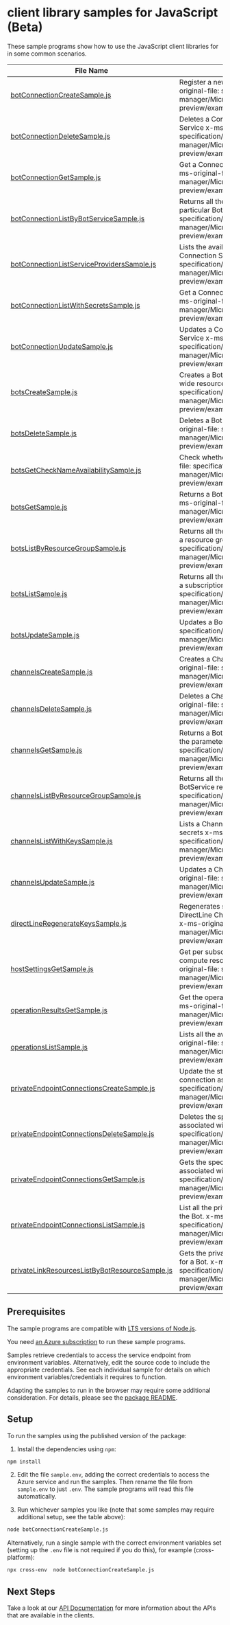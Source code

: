 # client library samples for JavaScript (Beta)

These sample programs show how to use the JavaScript client libraries for in some common scenarios.

| **File Name**                                                                                 | **Description**                                                                                                                                                                                                                                              |
| --------------------------------------------------------------------------------------------- | ------------------------------------------------------------------------------------------------------------------------------------------------------------------------------------------------------------------------------------------------------------ |
| [botConnectionCreateSample.js][botconnectioncreatesample]                                     | Register a new Auth Connection for a Bot Service x-ms-original-file: specification/botservice/resource-manager/Microsoft.BotService/preview/2021-05-01-preview/examples/PutConnection.json                                                                   |
| [botConnectionDeleteSample.js][botconnectiondeletesample]                                     | Deletes a Connection Setting registration for a Bot Service x-ms-original-file: specification/botservice/resource-manager/Microsoft.BotService/preview/2021-05-01-preview/examples/DeleteConnection.json                                                     |
| [botConnectionGetSample.js][botconnectiongetsample]                                           | Get a Connection Setting registration for a Bot Service x-ms-original-file: specification/botservice/resource-manager/Microsoft.BotService/preview/2021-05-01-preview/examples/GetConnection.json                                                            |
| [botConnectionListByBotServiceSample.js][botconnectionlistbybotservicesample]                 | Returns all the Connection Settings registered to a particular BotService resource x-ms-original-file: specification/botservice/resource-manager/Microsoft.BotService/preview/2021-05-01-preview/examples/ListConnectionsByBotService.json                   |
| [botConnectionListServiceProvidersSample.js][botconnectionlistserviceproviderssample]         | Lists the available Service Providers for creating Connection Settings x-ms-original-file: specification/botservice/resource-manager/Microsoft.BotService/preview/2021-05-01-preview/examples/ListServiceProviders.json                                      |
| [botConnectionListWithSecretsSample.js][botconnectionlistwithsecretssample]                   | Get a Connection Setting registration for a Bot Service x-ms-original-file: specification/botservice/resource-manager/Microsoft.BotService/preview/2021-05-01-preview/examples/GetConnection.json                                                            |
| [botConnectionUpdateSample.js][botconnectionupdatesample]                                     | Updates a Connection Setting registration for a Bot Service x-ms-original-file: specification/botservice/resource-manager/Microsoft.BotService/preview/2021-05-01-preview/examples/UpdateConnection.json                                                     |
| [botsCreateSample.js][botscreatesample]                                                       | Creates a Bot Service. Bot Service is a resource group wide resource type. x-ms-original-file: specification/botservice/resource-manager/Microsoft.BotService/preview/2021-05-01-preview/examples/CreateBot.json                                             |
| [botsDeleteSample.js][botsdeletesample]                                                       | Deletes a Bot Service from the resource group. x-ms-original-file: specification/botservice/resource-manager/Microsoft.BotService/preview/2021-05-01-preview/examples/DeleteBot.json                                                                         |
| [botsGetCheckNameAvailabilitySample.js][botsgetchecknameavailabilitysample]                   | Check whether a bot name is available. x-ms-original-file: specification/botservice/resource-manager/Microsoft.BotService/preview/2021-05-01-preview/examples/CheckNameAvailability.json                                                                     |
| [botsGetSample.js][botsgetsample]                                                             | Returns a BotService specified by the parameters. x-ms-original-file: specification/botservice/resource-manager/Microsoft.BotService/preview/2021-05-01-preview/examples/GetBot.json                                                                         |
| [botsListByResourceGroupSample.js][botslistbyresourcegroupsample]                             | Returns all the resources of a particular type belonging to a resource group x-ms-original-file: specification/botservice/resource-manager/Microsoft.BotService/preview/2021-05-01-preview/examples/ListBotsByResourceGroup.json                             |
| [botsListSample.js][botslistsample]                                                           | Returns all the resources of a particular type belonging to a subscription. x-ms-original-file: specification/botservice/resource-manager/Microsoft.BotService/preview/2021-05-01-preview/examples/ListBotsBySubscription.json                               |
| [botsUpdateSample.js][botsupdatesample]                                                       | Updates a Bot Service x-ms-original-file: specification/botservice/resource-manager/Microsoft.BotService/preview/2021-05-01-preview/examples/UpdateBot.json                                                                                                  |
| [channelsCreateSample.js][channelscreatesample]                                               | Creates a Channel registration for a Bot Service x-ms-original-file: specification/botservice/resource-manager/Microsoft.BotService/preview/2021-05-01-preview/examples/PutAlexaChannel.json                                                                 |
| [channelsDeleteSample.js][channelsdeletesample]                                               | Deletes a Channel registration from a Bot Service x-ms-original-file: specification/botservice/resource-manager/Microsoft.BotService/preview/2021-05-01-preview/examples/DeleteChannel.json                                                                  |
| [channelsGetSample.js][channelsgetsample]                                                     | Returns a BotService Channel registration specified by the parameters. x-ms-original-file: specification/botservice/resource-manager/Microsoft.BotService/preview/2021-05-01-preview/examples/GetAlexaChannel.json                                           |
| [channelsListByResourceGroupSample.js][channelslistbyresourcegroupsample]                     | Returns all the Channel registrations of a particular BotService resource x-ms-original-file: specification/botservice/resource-manager/Microsoft.BotService/preview/2021-05-01-preview/examples/ListChannelsByBotService.json                               |
| [channelsListWithKeysSample.js][channelslistwithkeyssample]                                   | Lists a Channel registration for a Bot Service including secrets x-ms-original-file: specification/botservice/resource-manager/Microsoft.BotService/preview/2021-05-01-preview/examples/ListChannel.json                                                     |
| [channelsUpdateSample.js][channelsupdatesample]                                               | Updates a Channel registration for a Bot Service x-ms-original-file: specification/botservice/resource-manager/Microsoft.BotService/preview/2021-05-01-preview/examples/UpdateAlexaChannel.json                                                              |
| [directLineRegenerateKeysSample.js][directlineregeneratekeyssample]                           | Regenerates secret keys and returns them for the DirectLine Channel of a particular BotService resource x-ms-original-file: specification/botservice/resource-manager/Microsoft.BotService/preview/2021-05-01-preview/examples/DirectlineRegenerateKeys.json |
| [hostSettingsGetSample.js][hostsettingsgetsample]                                             | Get per subscription settings needed to host bot in compute resource such as Azure App Service x-ms-original-file: specification/botservice/resource-manager/Microsoft.BotService/preview/2021-05-01-preview/examples/GetHostSettings.json                   |
| [operationResultsGetSample.js][operationresultsgetsample]                                     | Get the operation result for a long running operation. x-ms-original-file: specification/botservice/resource-manager/Microsoft.BotService/preview/2021-05-01-preview/examples/OperationResultsGet.json                                                       |
| [operationsListSample.js][operationslistsample]                                               | Lists all the available BotService operations. x-ms-original-file: specification/botservice/resource-manager/Microsoft.BotService/preview/2021-05-01-preview/examples/GetOperations.json                                                                     |
| [privateEndpointConnectionsCreateSample.js][privateendpointconnectionscreatesample]           | Update the state of specified private endpoint connection associated with the Bot. x-ms-original-file: specification/botservice/resource-manager/Microsoft.BotService/preview/2021-05-01-preview/examples/PutPrivateEndpointConnection.json                  |
| [privateEndpointConnectionsDeleteSample.js][privateendpointconnectionsdeletesample]           | Deletes the specified private endpoint connection associated with the Bot. x-ms-original-file: specification/botservice/resource-manager/Microsoft.BotService/preview/2021-05-01-preview/examples/DeletePrivateEndpointConnection.json                       |
| [privateEndpointConnectionsGetSample.js][privateendpointconnectionsgetsample]                 | Gets the specified private endpoint connection associated with the Bot. x-ms-original-file: specification/botservice/resource-manager/Microsoft.BotService/preview/2021-05-01-preview/examples/GetPrivateEndpointConnection.json                             |
| [privateEndpointConnectionsListSample.js][privateendpointconnectionslistsample]               | List all the private endpoint connections associated with the Bot. x-ms-original-file: specification/botservice/resource-manager/Microsoft.BotService/preview/2021-05-01-preview/examples/ListPrivateEndpointConnections.json                                |
| [privateLinkResourcesListByBotResourceSample.js][privatelinkresourceslistbybotresourcesample] | Gets the private link resources that need to be created for a Bot. x-ms-original-file: specification/botservice/resource-manager/Microsoft.BotService/preview/2021-05-01-preview/examples/ListPrivateLinkResources.json                                      |

## Prerequisites

The sample programs are compatible with [LTS versions of Node.js](https://github.com/nodejs/release#release-schedule).

You need [an Azure subscription][freesub] to run these sample programs.

Samples retrieve credentials to access the service endpoint from environment variables. Alternatively, edit the source code to include the appropriate credentials. See each individual sample for details on which environment variables/credentials it requires to function.

Adapting the samples to run in the browser may require some additional consideration. For details, please see the [package README][package].

## Setup

To run the samples using the published version of the package:

1. Install the dependencies using `npm`:

```bash
npm install
```

2. Edit the file `sample.env`, adding the correct credentials to access the Azure service and run the samples. Then rename the file from `sample.env` to just `.env`. The sample programs will read this file automatically.

3. Run whichever samples you like (note that some samples may require additional setup, see the table above):

```bash
node botConnectionCreateSample.js
```

Alternatively, run a single sample with the correct environment variables set (setting up the `.env` file is not required if you do this), for example (cross-platform):

```bash
npx cross-env  node botConnectionCreateSample.js
```

## Next Steps

Take a look at our [API Documentation][apiref] for more information about the APIs that are available in the clients.

[botconnectioncreatesample]: https://github.com/Azure/azure-sdk-for-js/blob/main/sdk/botservice/arm-botservice/samples/v4-beta/javascript/botConnectionCreateSample.js
[botconnectiondeletesample]: https://github.com/Azure/azure-sdk-for-js/blob/main/sdk/botservice/arm-botservice/samples/v4-beta/javascript/botConnectionDeleteSample.js
[botconnectiongetsample]: https://github.com/Azure/azure-sdk-for-js/blob/main/sdk/botservice/arm-botservice/samples/v4-beta/javascript/botConnectionGetSample.js
[botconnectionlistbybotservicesample]: https://github.com/Azure/azure-sdk-for-js/blob/main/sdk/botservice/arm-botservice/samples/v4-beta/javascript/botConnectionListByBotServiceSample.js
[botconnectionlistserviceproviderssample]: https://github.com/Azure/azure-sdk-for-js/blob/main/sdk/botservice/arm-botservice/samples/v4-beta/javascript/botConnectionListServiceProvidersSample.js
[botconnectionlistwithsecretssample]: https://github.com/Azure/azure-sdk-for-js/blob/main/sdk/botservice/arm-botservice/samples/v4-beta/javascript/botConnectionListWithSecretsSample.js
[botconnectionupdatesample]: https://github.com/Azure/azure-sdk-for-js/blob/main/sdk/botservice/arm-botservice/samples/v4-beta/javascript/botConnectionUpdateSample.js
[botscreatesample]: https://github.com/Azure/azure-sdk-for-js/blob/main/sdk/botservice/arm-botservice/samples/v4-beta/javascript/botsCreateSample.js
[botsdeletesample]: https://github.com/Azure/azure-sdk-for-js/blob/main/sdk/botservice/arm-botservice/samples/v4-beta/javascript/botsDeleteSample.js
[botsgetchecknameavailabilitysample]: https://github.com/Azure/azure-sdk-for-js/blob/main/sdk/botservice/arm-botservice/samples/v4-beta/javascript/botsGetCheckNameAvailabilitySample.js
[botsgetsample]: https://github.com/Azure/azure-sdk-for-js/blob/main/sdk/botservice/arm-botservice/samples/v4-beta/javascript/botsGetSample.js
[botslistbyresourcegroupsample]: https://github.com/Azure/azure-sdk-for-js/blob/main/sdk/botservice/arm-botservice/samples/v4-beta/javascript/botsListByResourceGroupSample.js
[botslistsample]: https://github.com/Azure/azure-sdk-for-js/blob/main/sdk/botservice/arm-botservice/samples/v4-beta/javascript/botsListSample.js
[botsupdatesample]: https://github.com/Azure/azure-sdk-for-js/blob/main/sdk/botservice/arm-botservice/samples/v4-beta/javascript/botsUpdateSample.js
[channelscreatesample]: https://github.com/Azure/azure-sdk-for-js/blob/main/sdk/botservice/arm-botservice/samples/v4-beta/javascript/channelsCreateSample.js
[channelsdeletesample]: https://github.com/Azure/azure-sdk-for-js/blob/main/sdk/botservice/arm-botservice/samples/v4-beta/javascript/channelsDeleteSample.js
[channelsgetsample]: https://github.com/Azure/azure-sdk-for-js/blob/main/sdk/botservice/arm-botservice/samples/v4-beta/javascript/channelsGetSample.js
[channelslistbyresourcegroupsample]: https://github.com/Azure/azure-sdk-for-js/blob/main/sdk/botservice/arm-botservice/samples/v4-beta/javascript/channelsListByResourceGroupSample.js
[channelslistwithkeyssample]: https://github.com/Azure/azure-sdk-for-js/blob/main/sdk/botservice/arm-botservice/samples/v4-beta/javascript/channelsListWithKeysSample.js
[channelsupdatesample]: https://github.com/Azure/azure-sdk-for-js/blob/main/sdk/botservice/arm-botservice/samples/v4-beta/javascript/channelsUpdateSample.js
[directlineregeneratekeyssample]: https://github.com/Azure/azure-sdk-for-js/blob/main/sdk/botservice/arm-botservice/samples/v4-beta/javascript/directLineRegenerateKeysSample.js
[hostsettingsgetsample]: https://github.com/Azure/azure-sdk-for-js/blob/main/sdk/botservice/arm-botservice/samples/v4-beta/javascript/hostSettingsGetSample.js
[operationresultsgetsample]: https://github.com/Azure/azure-sdk-for-js/blob/main/sdk/botservice/arm-botservice/samples/v4-beta/javascript/operationResultsGetSample.js
[operationslistsample]: https://github.com/Azure/azure-sdk-for-js/blob/main/sdk/botservice/arm-botservice/samples/v4-beta/javascript/operationsListSample.js
[privateendpointconnectionscreatesample]: https://github.com/Azure/azure-sdk-for-js/blob/main/sdk/botservice/arm-botservice/samples/v4-beta/javascript/privateEndpointConnectionsCreateSample.js
[privateendpointconnectionsdeletesample]: https://github.com/Azure/azure-sdk-for-js/blob/main/sdk/botservice/arm-botservice/samples/v4-beta/javascript/privateEndpointConnectionsDeleteSample.js
[privateendpointconnectionsgetsample]: https://github.com/Azure/azure-sdk-for-js/blob/main/sdk/botservice/arm-botservice/samples/v4-beta/javascript/privateEndpointConnectionsGetSample.js
[privateendpointconnectionslistsample]: https://github.com/Azure/azure-sdk-for-js/blob/main/sdk/botservice/arm-botservice/samples/v4-beta/javascript/privateEndpointConnectionsListSample.js
[privatelinkresourceslistbybotresourcesample]: https://github.com/Azure/azure-sdk-for-js/blob/main/sdk/botservice/arm-botservice/samples/v4-beta/javascript/privateLinkResourcesListByBotResourceSample.js
[apiref]: https://docs.microsoft.com/javascript/api/@azure/arm-botservice?view=azure-node-preview
[freesub]: https://azure.microsoft.com/free/
[package]: https://github.com/Azure/azure-sdk-for-js/tree/main/sdk/botservice/arm-botservice/README.md